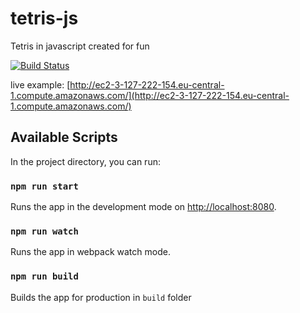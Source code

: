 # tetris-js

Tetris in javascript created for fun

[![Build Status](https://travis-ci.org/knapcp3/tetris-js.svg?branch=master)](https://travis-ci.org/knapcp3/tetris-js)

live example: [http://ec2-3-127-222-154.eu-central-1.compute.amazonaws.com/](http://ec2-3-127-222-154.eu-central-1.compute.amazonaws.com/)


## Available Scripts

In the project directory, you can run:

### `npm run start`

Runs the app in the development mode on [http://localhost:8080](http://localhost:8080).<br>

### `npm run watch`

Runs the app in webpack watch mode.

### `npm run build`

Builds the app for production in `build` folder

